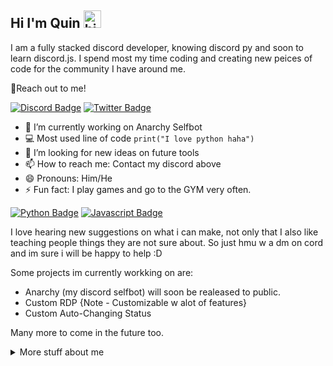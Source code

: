 ## Hi I'm Quin <img src="https://user-images.githubusercontent.com/1303154/88677602-1635ba80-d120-11ea-84d8-d263ba5fc3c0.gif" width="28px" alt="hi">

I am a fully stacked discord developer, knowing discord py and soon to learn discord.js. I spend most my time coding and creating new peices of code for the community I have around me.

:incoming_envelope:Reach out to me!

[![Discord Badge](https://img.shields.io/badge/-quin9999-5865F2?style=flat&labelColor=5865F2&logo=discord&logoColor=white)](#) [![Twitter Badge](https://img.shields.io/badge/-@quin4dev-1ca0f1?style=flat&labelColor=1ca0f1&logo=twitter&logoColor=white)](#)

- 🔭 I’m currently working on Anarchy Selfbot
- :computer: Most used line of code `print("I love python haha")`
- 🤔 I’m looking for new ideas on future tools
- 📫 How to reach me: Contact my discord above
- 😄 Pronouns: Him/He
- ⚡ Fun fact: I play games and go to the GYM very often.

<!-- TODO: Make technologies links takes you to repositories -->

[![Python Badge](https://img.shields.io/badge/-Python-336E9E?style=for-the-badge&labelColor=black&logo=python&logoColor=336E9E)](#) [![Javascript Badge](https://img.shields.io/badge/-Javascript-555588?style=for-the-badge&labelColor=black&logo=javascript&logoColor=555588)](#)

I love hearing new suggestions on what i can make, not only that I also like teaching people things they are not sure about. So just hmu w a dm on cord and im sure i will be happy to help :D
  
Some projects im currently workking on are:
  
- Anarchy (my discord selfbot) will soon be realeased to public.
- Custom RDP {Note - Customizable w alot of features}
- Custom Auto-Changing Status

Many more to come in the future too.

<details>
<summary>
  More stuff about me
</summary>

<br >

### Coding Stats

<!--START_SECTION:waka-->
```text
No Activity tracked this Week
```
<!--END_SECTION:waka-->

### Github Stats

[![Anurag's GitHub stats](https://github-readme-stats.vercel.app/api?username=quin9999&hide=contribs,prs&theme=tokyonight)](https://github.com/anuraghazra/github-readme-stats)

